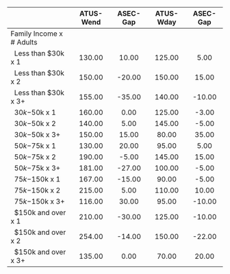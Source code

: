 
|                      |    ATUS-Wend |     ASEC-Gap |    ATUS-Wday |     ASEC-Gap |
| -------------------- | :----------: | :----------: | :----------: | :----------: |
| Family Income x # Adults |              |              |              |              |
| &nbsp;&nbsp;Less than $30k x 1 |       130.00 |        10.00 |       125.00 |         5.00 |
| &nbsp;&nbsp;Less than $30k x 2 |       150.00 |       -20.00 |       150.00 |        15.00 |
| &nbsp;&nbsp;Less than $30k x 3+ |       155.00 |       -35.00 |       140.00 |       -10.00 |
| &nbsp;&nbsp;$30k-$50k x 1 |       160.00 |         0.00 |       125.00 |        -3.00 |
| &nbsp;&nbsp;$30k-$50k x 2 |       140.00 |         5.00 |       145.00 |        -5.00 |
| &nbsp;&nbsp;$30k-$50k x 3+ |       150.00 |        15.00 |        80.00 |        35.00 |
| &nbsp;&nbsp;$50k-$75k x 1 |       130.00 |        20.00 |        95.00 |         5.00 |
| &nbsp;&nbsp;$50k-$75k x 2 |       190.00 |        -5.00 |       145.00 |        15.00 |
| &nbsp;&nbsp;$50k-$75k x 3+ |       181.00 |       -27.00 |       100.00 |        -5.00 |
| &nbsp;&nbsp;$75k-$150k x 1 |       167.00 |       -15.00 |        90.00 |        -5.00 |
| &nbsp;&nbsp;$75k-$150k x 2 |       215.00 |         5.00 |       110.00 |        10.00 |
| &nbsp;&nbsp;$75k-$150k x 3+ |       116.00 |        30.00 |        95.00 |       -10.00 |
| &nbsp;&nbsp;$150k and over x 1 |       210.00 |       -30.00 |       125.00 |       -10.00 |
| &nbsp;&nbsp;$150k and over x 2 |       254.00 |       -14.00 |       150.00 |       -22.00 |
| &nbsp;&nbsp;$150k and over x 3+ |       135.00 |         0.00 |        70.00 |        20.00 |


